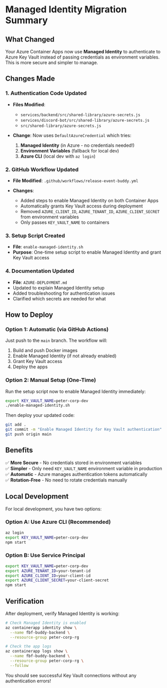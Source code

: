 # Managed Identity Migration Summary

## What Changed

Your Azure Container Apps now use **Managed Identity** to authenticate to Azure Key Vault instead of passing credentials as environment variables. This is more secure and simpler to manage.

## Changes Made

### 1. Authentication Code Updated
- **Files Modified**: 
  - `services/backend/src/shared-library/azure-secrets.js`
  - `services/discord-bot/src/shared-library/azure-secrets.js`
  - `src/shared-library/azure-secrets.js`
  
- **Change**: Now uses `DefaultAzureCredential` which tries:
  1. **Managed Identity** (in Azure - no credentials needed!)
  2. **Environment Variables** (fallback for local dev)
  3. **Azure CLI** (local dev with `az login`)

### 2. GitHub Workflow Updated
- **File Modified**: `.github/workflows/release-event-buddy.yml`

- **Changes**:
  - Added steps to enable Managed Identity on both Container Apps
  - Automatically grants Key Vault access during deployment
  - Removed `AZURE_CLIENT_ID`, `AZURE_TENANT_ID`, `AZURE_CLIENT_SECRET` from environment variables
  - Only passes `KEY_VAULT_NAME` to containers

### 3. Setup Script Created
- **File**: `enable-managed-identity.sh`
- **Purpose**: One-time setup script to enable Managed Identity and grant Key Vault access

### 4. Documentation Updated
- **File**: `AZURE-DEPLOYMENT.md`
- Updated to explain Managed Identity setup
- Added troubleshooting for authentication issues
- Clarified which secrets are needed for what

## How to Deploy

### Option 1: Automatic (via GitHub Actions)
Just push to the `main` branch. The workflow will:
1. Build and push Docker images
2. Enable Managed Identity (if not already enabled)
3. Grant Key Vault access
4. Deploy the apps

### Option 2: Manual Setup (One-Time)
Run the setup script now to enable Managed Identity immediately:

```bash
export KEY_VAULT_NAME=peter-corp-dev
./enable-managed-identity.sh
```

Then deploy your updated code:
```bash
git add .
git commit -m "Enable Managed Identity for Key Vault authentication"
git push origin main
```

## Benefits

✅ **More Secure** - No credentials stored in environment variables  
✅ **Simpler** - Only need `KEY_VAULT_NAME` environment variable in production  
✅ **Automatic** - Azure manages authentication tokens automatically  
✅ **Rotation-Free** - No need to rotate credentials manually  

## Local Development

For local development, you have two options:

### Option A: Use Azure CLI (Recommended)
```bash
az login
export KEY_VAULT_NAME=peter-corp-dev
npm start
```

### Option B: Use Service Principal
```bash
export KEY_VAULT_NAME=peter-corp-dev
export AZURE_TENANT_ID=your-tenant-id
export AZURE_CLIENT_ID=your-client-id
export AZURE_CLIENT_SECRET=your-client-secret
npm start
```

## Verification

After deployment, verify Managed Identity is working:

```bash
# Check Managed Identity is enabled
az containerapp identity show \
  --name fbf-buddy-backend \
  --resource-group peter-corp-rg

# Check the app logs
az containerapp logs show \
  --name fbf-buddy-backend \
  --resource-group peter-corp-rg \
  --follow
```

You should see successful Key Vault connections without any authentication errors!
